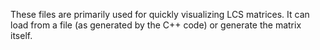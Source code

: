 These files are primarily used for quickly visualizing LCS matrices. It can load from a file (as generated by the C++ code) or generate the matrix itself.
